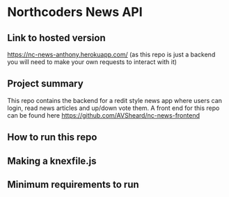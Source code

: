 # Northcoders News API

## Link to hosted version

https://nc-news-anthony.herokuapp.com/ (as this repo is just a backend you will need to make your own requests to interact with it)

## Project summary

This repo contains the backend for a redit style news app where users can login, read news articles and up/down vote them. A front end for this repo can be found here https://github.com/AVSheard/nc-news-frontend

## How to run this repo

## Making a knexfile.js

## Minimum requirements to run
